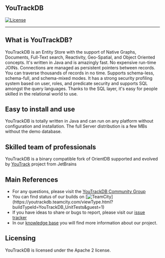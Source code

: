 ## YouTrackDB

[![License](https://img.shields.io/badge/License-Apache%202.0-blue.svg)](https://opensource.org/licenses/Apache-2.0)

------

## What is YouTrackDB?

YouTrackDB is an Entity Store with the support of Native Graphs, 
Documents, Full-Text search, Reactivity, Geo-Spatial, and Object Oriented concepts. 
It's written in Java and is amazingly fast. 
No expensive run-time JOINs. Connections are managed as persistent pointers between records. 
You can traverse thousands of records in no time. Supports schema-less, schema-full, and schema-mixed modes.
It has a strong security profiling system based on user, roles, and predicate security and 
supports SQL amongst the query languages. Thanks to the SQL layer, it's easy for people skilled in the relational world to use.


## Easy to install and use

YouTrackDB is totally written in Java and can run on any platform without configuration and installation.
The full Server distribution is a few MBs without the demo database.

## Skilled team of professionals

YouTrackDB is a binary compatible fork of OrientDB supported and evolved by [YouTrack](https://www.jetbrains.com/youtrack) project from JetBrains

## Main References

- For any questions, please visit the [YouTrackDB Community Group](https://github.com/youtrackdb/youtrackdb/discussions)
- You can find status of our builds on [![TeamCity](https://youtrackdb.teamcity.com/app/rest/builds/buildType:(id:YouTrackDB_UnitTests)/statusIcon)](https://youtrackdb.teamcity.com/viewType.html?buildTypeId=YouTrackDB_UnitTests&guest=1)
- If you have ideas to share or bugs to report, please visit our [issue tracker](https://youtrack.jetbrains.com/issues/YTDB)
- In our [knowledge base](https://youtrack.jetbrains.com/articles/YTDB) you will find more information about our project.

## Licensing

YouTrackDB is licensed under the Apache 2 license. 
